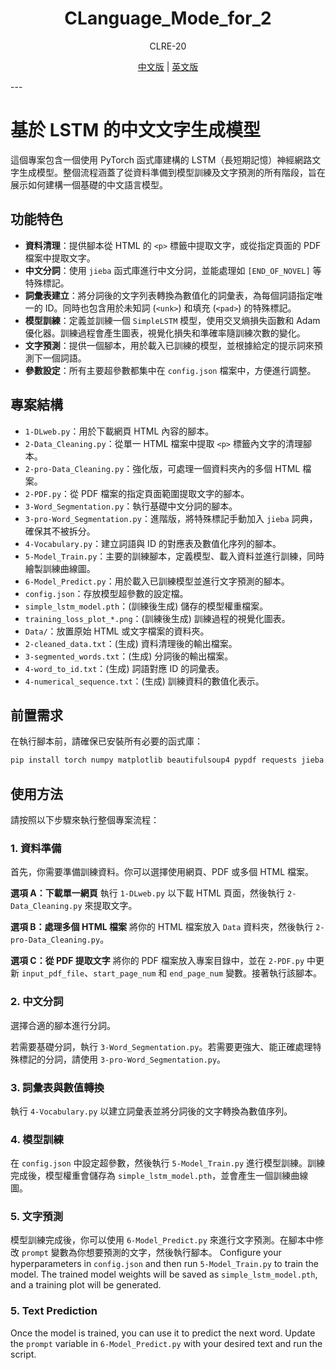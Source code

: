 <h1 align="center">CLanguage_Mode_for_2</h1>
<p align="center">CLRE-20</p>
<p align="center"><a href="#">中文版</a> | <a href="#">英文版</a></p>
---



# 基於 LSTM 的中文文字生成模型

這個專案包含一個使用 PyTorch 函式庫建構的 LSTM（長短期記憶）神經網路文字生成模型。整個流程涵蓋了從資料準備到模型訓練及文字預測的所有階段，旨在展示如何建構一個基礎的中文語言模型。

## 功能特色

  * **資料清理**：提供腳本從 HTML 的 `<p>` 標籤中提取文字，或從指定頁面的 PDF 檔案中提取文字。
  * **中文分詞**：使用 `jieba` 函式庫進行中文分詞，並能處理如 `[END_OF_NOVEL]` 等特殊標記。
  * **詞彙表建立**：將分詞後的文字列表轉換為數值化的詞彙表，為每個詞語指定唯一的 ID。同時也包含用於未知詞 (`<unk>`) 和填充 (`<pad>`) 的特殊標記。
  * **模型訓練**：定義並訓練一個 `SimpleLSTM` 模型，使用交叉熵損失函數和 Adam 優化器。訓練過程會產生圖表，視覺化損失和準確率隨訓練次數的變化。
  * **文字預測**：提供一個腳本，用於載入已訓練的模型，並根據給定的提示詞來預測下一個詞語。
  * **參數設定**：所有主要超參數都集中在 `config.json` 檔案中，方便進行調整。

## 專案結構

  * `1-DLweb.py`：用於下載網頁 HTML 內容的腳本。
  * `2-Data_Cleaning.py`：從單一 HTML 檔案中提取 `<p>` 標籤內文字的清理腳本。
  * `2-pro-Data_Cleaning.py`：強化版，可處理一個資料夾內的多個 HTML 檔案。
  * `2-PDF.py`：從 PDF 檔案的指定頁面範圍提取文字的腳本。
  * `3-Word_Segmentation.py`：執行基礎中文分詞的腳本。
  * `3-pro-Word_Segmentation.py`：進階版，將特殊標記手動加入 `jieba` 詞典，確保其不被拆分。
  * `4-Vocabulary.py`：建立詞語與 ID 的對應表及數值化序列的腳本。
  * `5-Model_Train.py`：主要的訓練腳本，定義模型、載入資料並進行訓練，同時繪製訓練曲線圖。
  * `6-Model_Predict.py`：用於載入已訓練模型並進行文字預測的腳本。
  * `config.json`：存放模型超參數的設定檔。
  * `simple_lstm_model.pth`：(訓練後生成) 儲存的模型權重檔案。
  * `training_loss_plot_*.png`：(訓練後生成) 訓練過程的視覺化圖表。
  * `Data/`：放置原始 HTML 或文字檔案的資料夾。
  * `2-cleaned_data.txt`：(生成) 資料清理後的輸出檔案。
  * `3-segmented_words.txt`：(生成) 分詞後的輸出檔案。
  * `4-word_to_id.txt`：(生成) 詞語對應 ID 的詞彙表。
  * `4-numerical_sequence.txt`：(生成) 訓練資料的數值化表示。

## 前置需求

在執行腳本前，請確保已安裝所有必要的函式庫：

```sh
pip install torch numpy matplotlib beautifulsoup4 pypdf requests jieba
```

## 使用方法

請按照以下步驟來執行整個專案流程：

### 1\. 資料準備

首先，你需要準備訓練資料。你可以選擇使用網頁、PDF 或多個 HTML 檔案。

**選項 A：下載單一網頁**
執行 `1-DLweb.py` 以下載 HTML 頁面，然後執行 `2-Data_Cleaning.py` 來提取文字。

**選項 B：處理多個 HTML 檔案**
將你的 HTML 檔案放入 `Data` 資料夾，然後執行 `2-pro-Data_Cleaning.py`。

**選項 C：從 PDF 提取文字**
將你的 PDF 檔案放入專案目錄中，並在 `2-PDF.py` 中更新 `input_pdf_file`、`start_page_num` 和 `end_page_num` 變數。接著執行該腳本。

### 2\. 中文分詞

選擇合適的腳本進行分詞。

若需要基礎分詞，執行 `3-Word_Segmentation.py`。若需要更強大、能正確處理特殊標記的分詞，請使用 `3-pro-Word_Segmentation.py`。

### 3\. 詞彙表與數值轉換

執行 `4-Vocabulary.py` 以建立詞彙表並將分詞後的文字轉換為數值序列。

### 4\. 模型訓練

在 `config.json` 中設定超參數，然後執行 `5-Model_Train.py` 進行模型訓練。訓練完成後，模型權重會儲存為 `simple_lstm_model.pth`，並會產生一個訓練曲線圖。

### 5\. 文字預測

模型訓練完成後，你可以使用 `6-Model_Predict.py` 來進行文字預測。在腳本中修改 `prompt` 變數為你想要預測的文字，然後執行腳本。
Configure your hyperparameters in `config.json` and then run `5-Model_Train.py` to train the model. The trained model weights will be saved as `simple_lstm_model.pth`, and a training plot will be generated.

### 5\. Text Prediction

Once the model is trained, you can use it to predict the next word. Update the `prompt` variable in `6-Model_Predict.py` with your desired text and run the script.
